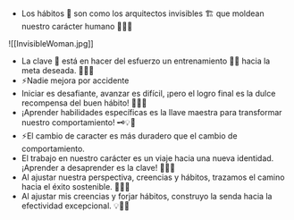 - Los hábitos 💫 son como los arquitectos invisibles 🏗️ que moldean nuestro carácter humano 🧠💪🌟

![[InvisibleWoman.jpg]]

- La clave 🔑 está en hacer del esfuerzo un entrenamiento 🏋🏽 hacia la meta deseada. 💃✨🎯 
- ⚡Nadie mejora por accidente
- Iniciar es desafiante, avanzar es difícil, ¡pero el logro final es la dulce recompensa del buen hábito! 🚀💪😊 
- ¡Aprender habilidades específicas es la llave maestra para transformar nuestro comportamiento! 🗝️💡🔄
- ⚡El cambio de caracter es más duradero que el cambio de comportamiento.
- El trabajo en nuestro carácter es un viaje hacia una nueva identidad. ¡Aprender a desaprender es la clave! 🔄🚀🧠 
- Al ajustar nuestra perspectiva, creencias y hábitos, trazamos el camino hacia el éxito sostenible. 🌟🔄🚀 
- Al ajustar mis creencias y forjar hábitos, construyo la senda hacia la efectividad excepcional. 💡🌟💪 
